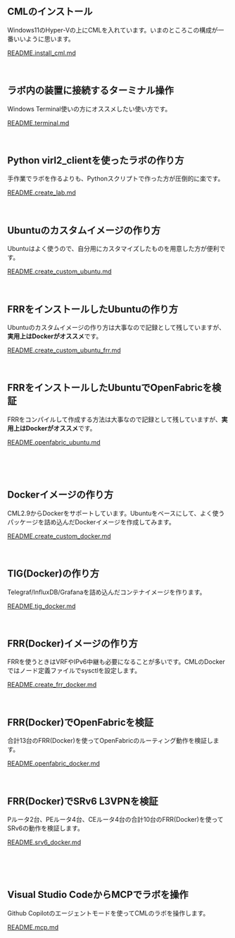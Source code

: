 <br>

## CMLのインストール

Windows11のHyper-Vの上にCMLを入れています。いまのところこの構成が一番いいように思います。

[README.install_cml.md](/README.install_cml.md)

<br>

## ラボ内の装置に接続するターミナル操作

Windows Terminal使いの方にオススメしたい使い方です。

[README.terminal.md](/README.terminal.md)

<br>

## Python virl2_clientを使ったラボの作り方

手作業でラボを作るよりも、Pythonスクリプトで作った方が圧倒的に楽です。

[README.create_lab.md](/README.create_lab.md)

<br>

## Ubuntuのカスタムイメージの作り方

Ubuntuはよく使うので、自分用にカスタマイズしたものを用意した方が便利です。

[README.create_custom_ubuntu.md](/README.create_custom_ubuntu.md)

<br>

## FRRをインストールしたUbuntuの作り方

Ubuntuのカスタムイメージの作り方は大事なので記録として残していますが、**実用上はDockerがオススメ**です。

[README.create_custom_ubuntu_frr.md](/README.create_custom_ubuntu_frr.md)

<br>

## FRRをインストールしたUbuntuでOpenFabricを検証

FRRをコンパイルして作成する方法は大事なので記録として残していますが、**実用上はDockerがオススメ**です。

[README.openfabric_ubuntu.md](/README.openfabric_ubuntu.md)

<br><br><br>

## Dockerイメージの作り方

CML2.9からDockerをサポートしています。Ubuntuをベースにして、よく使うパッケージを詰め込んだDockerイメージを作成してみます。

[README.create_custom_docker.md](/README.create_custom_docker.md)

<br>

## TIG(Docker)の作り方

Telegraf/InfluxDB/Grafanaを詰め込んだコンテナイメージを作ります。

[README.tig_docker.md](/README.tig_docker.md)

<br>

## FRR(Docker)イメージの作り方

FRRを使うときはVRFやIPv6中継も必要になることが多いです。CMLのDockerではノード定義ファイルでsysctlを設定します。

[README.create_frr_docker.md](/README.create_frr_docker.md)

<br>

## FRR(Docker)でOpenFabricを検証

合計13台のFRR(Docker)を使ってOpenFabricのルーティング動作を検証します。

[README.openfabric_docker.md](/README.openfabric_docker.md)

<br>

## FRR(Docker)でSRv6 L3VPNを検証

Pルータ2台、PEルータ4台、CEルータ4台の合計10台のFRR(Docker)を使ってSRv6の動作を検証します。

[README.srv6_docker.md](/README.srv6_docker.md)

<br><br><br>

## Visual Studio CodeからMCPでラボを操作

Github Copilotのエージェントモードを使ってCMLのラボを操作します。

[README.mcp.md](/README.mcp.md)


<!--
アニメーションGIFの作り方
- Windows + G でゲームBarを起動する
- 動画をキャプチャする
- キャプチャ時間は30秒以内に収める
- ブラウザで ezgif.com を開く
- Video to GIF を開く
- アップロードして変換する
-->